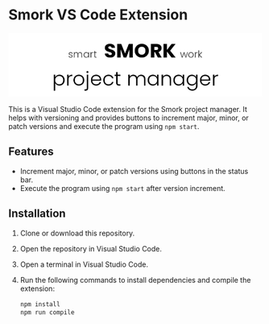 # Smork VS Code Extension

![Smork Logo](resources/logo.png)

This is a Visual Studio Code extension for the Smork project manager. It helps with versioning and provides buttons to increment major, minor, or patch versions and execute the program using `npm start`.

## Features

- Increment major, minor, or patch versions using buttons in the status bar.
- Execute the program using `npm start` after version increment.

## Installation

1. Clone or download this repository.

2. Open the repository in Visual Studio Code.

3. Open a terminal in Visual Studio Code.

4. Run the following commands to install dependencies and compile the extension:

   ```sh
   npm install
   npm run compile
